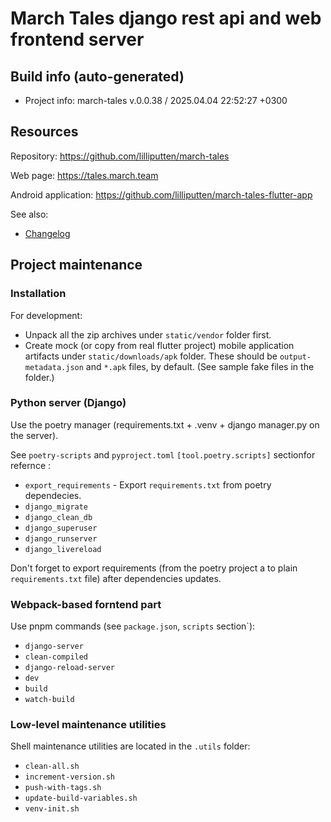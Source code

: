 <!--
 @since 2025.03.14, 22:00
 @changed 2025.03.28, 04:52
-->

# March Tales django rest api and web frontend server

## Build info (auto-generated)

- Project info: march-tales v.0.0.38 / 2025.04.04 22:52:27 +0300

## Resources

Repository: https://github.com/lilliputten/march-tales

Web page: https://tales.march.team

Android application: https://github.com/lilliputten/march-tales-flutter-app

See also:

- [Changelog](CHANGELOG.md)

## Project maintenance

### Installation

For development:

- Unpack all the zip archives under `static/vendor` folder first.
- Create mock (or copy from real flutter project) mobile application artifacts under `static/downloads/apk` folder. These should be `output-metadata.json` and `*.apk` files, by default. (See sample fake files in the folder.)

### Python server (Django)

Use the poetry manager (requirements.txt + .venv + django manager.py on the server).

See `poetry-scripts` and `pyproject.toml` `[tool.poetry.scripts]` sectionfor refernce :

- `export_requirements` - Export `requirements.txt` from poetry dependecies.
- `django_migrate`
- `django_clean_db`
- `django_superuser`
- `django_runserver`
- `django_livereload`

Don't forget to export requirements (from the poetry project a to plain `requirements.txt` file) after dependencies updates.

### Webpack-based forntend part

Use pnpm commands (see `package.json`, `scripts` section`):

- `django-server`
- `clean-compiled`
- `django-reload-server`
- `dev`
- `build`
- `watch-build`

### Low-level maintenance utilities

Shell maintenance utilities are located in the `.utils` folder:

- `clean-all.sh`
- `increment-version.sh`
- `push-with-tags.sh`
- `update-build-variables.sh`
- `venv-init.sh`
